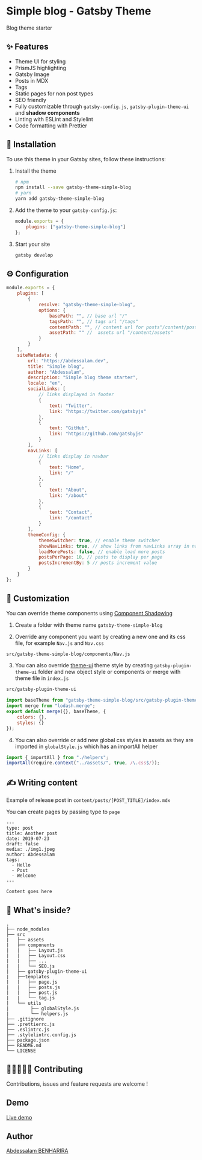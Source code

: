 # Simple blog - Gatsby Theme

Blog theme starter

## ✨ Features

- Theme UI for styling
- PrismJS highlighting
- Gatsby Image
- Posts in MDX
- Tags
- Static pages for non post types
- SEO friendly
- Fully customizable through `gatsby-config.js`, `gatsby-plugin-theme-ui` and **shadow components**
- Linting with ESLint and Stylelint
- Code formatting with Prettier

## 🚀 Installation

To use this theme in your Gatsby sites, follow these instructions:

1. Install the theme

    ```sh
    # npm
    npm install --save gatsby-theme-simple-blog
    # yarn
    yarn add gatsby-theme-simple-blog
    ```

2. Add the theme to your `gatsby-config.js`:

    ```js
    module.exports = {
    	plugins: ["gatsby-theme-simple-blog"]
    };
    ```

3. Start your site

    ```sh
    gatsby develop
    ```

## ⚙ Configuration

```javascript
module.exports = {
	plugins: [
		{
			resolve: "gatsby-theme-simple-blog",
			options: {
				basePath: "", // base url "/"
				tagsPath: "", // tags url "/tags"
				contentPath: "", // content url for posts"/content/posts"
				assetPath: "" //  assets url "/content/assets"
			}
		}
	],
	siteMetadata: {
		url: "https://abdessalam.dev",
		title: "Simple blog",
		author: "Abdessalam",
		description: "Simple blog theme starter",
		locale: "en",
		socialLinks: [
			// links displayed in footer
			{
				text: "Twitter",
				link: "https://twitter.com/gatsbyjs"
			},
			{
				text: "GitHub",
				link: "https://github.com/gatsbyjs"
			}
		],
		navLinks: [
			// links display in navbar
			{
				text: "Home",
				link: "/"
			},
			{
				text: "About",
				link: "/about"
			},
			{
				text: "Contact",
				link: "/contact"
			}
		],
		themeConfig: {
			themeSwitcher: true, // enable theme switcher
			showNavLinks: true, // show links from navLinks array in navbar
			loadMorePosts: false, // enable load more posts
			postsPerPage: 10, // posts to display per page
			postsIncrementBy: 5 // posts increment value
		}
	}
};
```

## 💅 Customization

You can override theme components using [Component Shadowing](https://www.gatsbyjs.org/blog/2019-04-29-component-shadowing/)

1. Create a folder with theme name `gatsby-theme-simple-blog`

2. Override any component you want by creating a new one and its css file, for example `Nav.js` and `Nav.css`

```bash
src/gatsby-theme-simple-blog/components/Nav.js
```

3. You can also override [theme-ui](https://theme-ui.com/getting-started) theme style by creating `gatsby-plugin-theme-ui` folder and new object style or components or merge with theme file in `index.js`

```bash
src/gatsby-plugin-theme-ui
```

```javascript
import baseTheme from "gatsby-theme-simple-blog/src/gatsby-plugin-theme-ui";
import merge from "lodash.merge";
export default merge({}, baseTheme, {
	colors: {},
	styles: {}
});
```

4. You can also override or add new global css styles in assets as they are imported in `globalStyle.js` which has an importAll helper

```javascript
import { importAll } from "./helpers";
importAll(require.context("../assets/", true, /\.css$/));
```

## ✍ Writing content

Example of release post in `content/posts/[POST_TITLE]/index.mdx`

You can create pages by passing type to `page`

```
---
type: post
title: Another post
date: 2019-07-23
draft: false
media: ./img1.jpeg
author: Abdessalam
tags:
  - Hello
  - Post
  - Welcome
---

Content goes here
```

## 🧐 What's inside?

```
.
├── node_modules
├── src
|   ├── assets
|   ├── components
|   |   ├── Layout.js
|   |   ├── Layout.css
|   |   ├── ...
|   |   └── SEO.js
|   ├── gatsby-plugin-theme-ui
|   ├──templates
|   |   ├── page.js
|   |   ├── posts.js
|   |   ├── post.js
|   |   └── tag.js
|   └── utils
|        ├── globalStyle.js
|        └── helpers.js
├── .gitignore
├── .prettierrc.js
├── .eslintrc.js
├── .stylelintrc.config.js
├── package.json
├── README.md
└── LICENSE
```

## 👨🏻‍💻👩‍💻 Contributing

Contributions, issues and feature requests are welcome !

## Demo

[Live demo](https://gatsby-demo-simple-blog.netlify.com/)

## Author

[Abdessalam BENHARIRA](https://abdessalam.dev)
